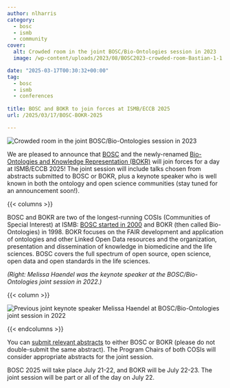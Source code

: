 ```yaml
---
author: nlharris
category:
  - bosc
  - ismb
  - community
cover:
  alt: Crowded room in the joint BOSC/Bio-Ontologies session in 2023
  image: /wp-content/uploads/2023/08/BOSC2023-crowded-room-Bastian-1-1.png

date: "2025-03-17T00:30:32+00:00"
tag:
  - bosc
  - ismb
  - conferences
 
title: BOSC and BOKR to join forces at ISMB/ECCB 2025
url: /2025/03/17/BOSC-BOKR-2025

---
```


![Crowded room in the joint BOSC/Bio-Ontologies session in 2023](/wp-content/uploads/2023/08/BOSC2023-crowded-room-Bastian-1-1.png)

We are pleased to announce that [BOSC](/events/bosc/) and the newly-renamed
[Bio-Ontologies and Knowledge Representation (BOKR)](https://www.bio-ontologies.org.uk/2025-meeting) will join forces for a day at ISMB/ECCB 2025! The joint session will include talks chosen from abstracts submitted to BOSC or BOKR, plus a keynote speaker who is well known in both the ontology and open science communities (stay tuned for an announcement soon!).

{{< columns >}}

BOSC and BOKR are two of the longest-running COSIs (Communities of Special Interest) at ISMB: [BOSC started in 2000](/events/bosc/about/) and BOKR (then called Bio-Ontologies) in 1998.
BOKR focuses on the FAIR development and application of ontologies and other Linked Open Data resources and the organization, presentation and dissemination of knowledge in biomedicine and the life sciences.
BOSC covers the full spectrum of open source, open science, open data and open standards in the life sciences.

*(Right: Melissa Haendel was the keynote speaker at the BOSC/Bio-Ontologies joint session in 2022.)*

{{< column >}}

![Previous joint keynote speaker Melissa Haendel at BOSC/Bio-Ontologies joint session in 2022](/wp-content/uploads/2022/07/Melissa-at-podium.jpeg)

{{< endcolumns >}}

You can [submit relevant abstracts](/events/bosc-2025/submit) to either BOSC or BOKR (please do not double-submit the same abstract). The Program Chairs of both COSIs will consider appropriate abstracts for the joint session.

BOSC 2025 will take place July 21-22, and BOKR will be July 22-23. The joint session will be part or all of the day on July 22.
